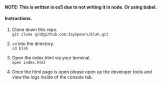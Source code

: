 #### NOTE: This is written is es5 due to not writing it in node. Or using babel.

#### Instructions.
1. Clone down this repo.<br>
`git clone git@github.com:JaySpears/blah.git`

2. `cd` into the directory.<br>
`cd blah`

3. Open the index.html via your terminal.<br>
`open index.html`

4. Once the html page is open please open up the developer tools and view the logs inside of the console tab.

